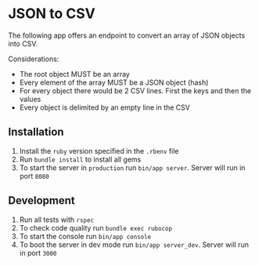 # JSON to CSV

The following app offers an endpoint to convert an array of JSON objects into CSV.

Considerations:
- The root object MUST be an array
- Every element of the array MUST be a JSON object (hash)
- For every object there would be 2 CSV lines. First the keys and then the values
- Every object is delimited by an empty line in the CSV

## Installation

1. Install the `ruby` version specified in the `.rbenv` file
2. Run `bundle install` to install all gems
3. To start the server in `production` run `bin/app server`. Server will run in port `8080`

## Development

1. Run all tests with `rspec`
2. To check code quality run `bundle exec rubocop`
3. To start the console run `bin/app console`
4. To boot the server in dev mode run `bin/app server_dev`. Server will run in port `3000`
